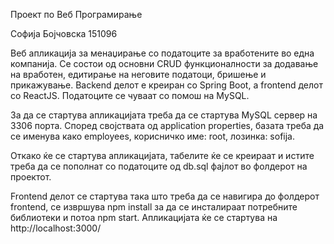 Проект по Веб Програмирање

Софија Бојчовска 151096

Веб апликација за менаџирање со податоците за вработените во една компанија. Се состои од основни CRUD функционалности за додавање на вработен, едитирање на неговите податоци, бришење и прикажување. Backend делот е креиран со Spring Boot, a frontend делот со ReactJS.
Податоците се чуваат со помош на MySQL.

За да се стартува апликацијата треба да се стартува MySQL сервер на 3306 порта. Според својствата од application properties, базата треба да се именува како employees, корисничко име: root, лозинка: sofija.

Откако ќе се стартува апликацијата, табелите ќе се креираат и истите треба да се пополнат со податоците од db.sql фајлот во фолдерот на проектот.

Frontend делот се стартува така што треба да се навигира до фолдерот frontend, се извршува npm install за да се инсталираат потребните библиотеки и потоа npm start. Апликацијата ќе се стартува на http://localhost:3000/

